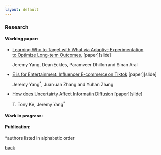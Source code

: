 ```yaml
---
layout: default
---
```


### Research

#### Working paper:

* <ins>Learning Who to Target with What via Adaptive Experimentation </br> to Optimize Long-term Outcomes.</ins> [paper][slide]

  Jeremy Yang, Dean Eckles, Paramveer Dhillon and Sinan Aral

* <ins>E is for Entertainment: Influencer E-commerce on Tiktok</ins> [paper][slide]

  Jeremy Yang<sup>*</sup>, Juanjuan Zhang and Yuhan Zhang

* <ins>How does Uncertainty Affect Informatin Diffusion</ins> [paper][slide]

   T. Tony Ke, Jeremy Yang<sup>*</sup> 

#### Work in progress:

#### Publication:


*authors listed in alphabetic order



[back](./)
